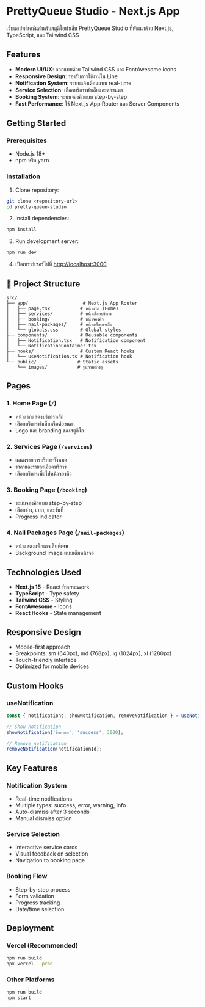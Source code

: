 # PrettyQueue Studio - Next.js App

เว็บแอปพลิเคชันสำหรับสตูดิโอทำเล็บ PrettyQueue Studio ที่พัฒนาด้วย Next.js, TypeScript, และ Tailwind CSS

##  Features

-  **Modern UI/UX**: ออกแบบด้วย Tailwind CSS และ FontAwesome icons
-  **Responsive Design**: รองรับการใช้งานใน Line
-  **Notification System**: ระบบแจ้งเตือนแบบ real-time
-  **Service Selection**: เลือกบริการทำเล็บและต่อขนตา
-  **Booking System**: ระบบจองคิวแบบ step-by-step
-  **Fast Performance**: ใช้ Next.js App Router และ Server Components

##  Getting Started

### Prerequisites

- Node.js 18+ 
- npm หรือ yarn

### Installation

1. Clone repository:
```bash
git clone <repository-url>
cd pretty-queue-studio
```

2. Install dependencies:
```bash
npm install
```

3. Run development server:
```bash
npm run dev
```

4. เปิดเบราว์เซอร์ไปที่ [http://localhost:3000](http://localhost:3000)

## 📁 Project Structure

```
src/
├── app/                    # Next.js App Router
│   ├── page.tsx           # หน้าแรก (Home)
│   ├── services/          # หน้าเลือกบริการ
│   ├── booking/           # หน้าจองคิว
│   ├── nail-packages/     # หน้าแพ็กเกจเล็บ
│   └── globals.css        # Global styles
├── components/            # Reusable components
│   ├── Notification.tsx   # Notification component
│   └── NotificationContainer.tsx
├── hooks/                 # Custom React hooks
│   └── useNotification.ts # Notification hook
└── public/               # Static assets
    └── images/           # รูปภาพต่างๆ
```

##  Pages

### 1. Home Page (`/`)
- หน้าแรกแสดงบริการหลัก
- เลือกบริการทำเล็บหรือต่อขนตา
- Logo และ branding ของสตูดิโอ

### 2. Services Page (`/services`)
- แสดงรายการบริการทั้งหมด
- ราคาและรายละเอียดบริการ
- เลือกบริการเพื่อไปหน้าจองคิว

### 3. Booking Page (`/booking`)
- ระบบจองคิวแบบ step-by-step
- เลือกช่าง, เวลา, และวันที่
- Progress indicator

### 4. Nail Packages Page (`/nail-packages`)
- หน้าแสดงแพ็กเกจเล็บพิเศษ
- Background image แบบเต็มหน้าจอ

##  Technologies Used

- **Next.js 15** - React framework
- **TypeScript** - Type safety
- **Tailwind CSS** - Styling
- **FontAwesome** - Icons
- **React Hooks** - State management

##  Responsive Design

- Mobile-first approach
- Breakpoints: sm (640px), md (768px), lg (1024px), xl (1280px)
- Touch-friendly interface
- Optimized for mobile devices

##  Custom Hooks

### useNotification
```typescript
const { notifications, showNotification, removeNotification } = useNotification();

// Show notification
showNotification('ข้อความ', 'success', 3000);

// Remove notification
removeNotification(notificationId);
```

##  Key Features

### Notification System
- Real-time notifications
- Multiple types: success, error, warning, info
- Auto-dismiss after 3 seconds
- Manual dismiss option

### Service Selection
- Interactive service cards
- Visual feedback on selection
- Navigation to booking page

### Booking Flow
- Step-by-step process
- Form validation
- Progress tracking
- Date/time selection

##  Deployment

### Vercel (Recommended)
```bash
npm run build
npx vercel --prod
```

### Other Platforms
```bash
npm run build
npm start
```
